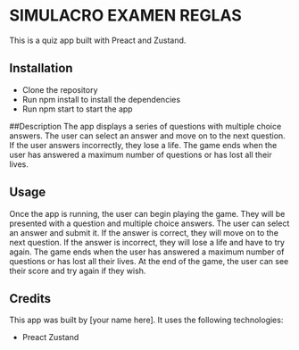 # SIMULACRO EXAMEN REGLAS 

This is a quiz app built with Preact and Zustand.

## Installation

- Clone the repository
- Run npm install to install the dependencies
- Run npm start to start the app

##Description
The app displays a series of questions with multiple choice answers. The user can select an answer and move on to the next question. If the user answers incorrectly, they lose a life. The game ends when the user has answered a maximum number of questions or has lost all their lives.

## Usage

Once the app is running, the user can begin playing the game. They will be presented with a question and multiple choice answers. The user can select an answer and submit it. If the answer is correct, they will move on to the next question. If the answer is incorrect, they will lose a life and have to try again. The game ends when the user has answered a maximum number of questions or has lost all their lives. At the end of the game, the user can see their score and try again if they wish.

## Credits

This app was built by [your name here]. It uses the following technologies:

- Preact
  Zustand
